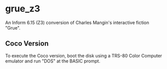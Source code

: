 # grue_z3
An Inform 6.15 (Z3) conversion of Charles Mangin's interactive fiction "Grue".

## Coco Version ##
To execute the Coco version, boot the disk using a TRS-80 Color Computer emulator and run "DOS" at the BASIC prompt.
